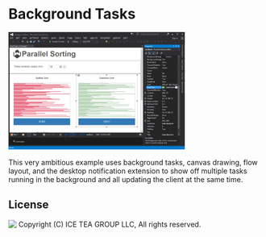 Background Tasks
====

<img src="../Support/Images/BackgroundTasks.png" width="350" height="233">

This very ambitious example uses background tasks, canvas drawing, flow layout, and the desktop notification extension to show off multiple tasks running in the background and all updating the client at the same time.

License
-------
<img src="http://iceteagroup.com/wp-content/uploads/2017/01/Square-64x64-trasp.png" height="20" align="top"> Copyright (C) ICE TEA GROUP LLC, All rights reserved.
